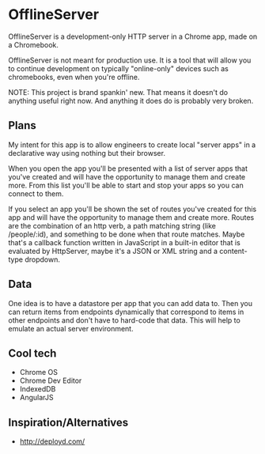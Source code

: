 OfflineServer
=============

OfflineServer is a development-only HTTP server in a Chrome app, made on a Chromebook.

OfflineServer is not meant for production use. It is a tool that will allow you
to continue development on typically "online-only" devices such as chromebooks,
even when you're offline.

NOTE: This project is brand spankin' new. That means it doesn't do anything
useful right now. And anything it does do is probably very broken.

## Plans

My intent for this app is to allow engineers to create local "server apps"
in a declarative way using nothing but their browser.

When you open the app you'll be presented with a list of server apps that you've
created and will have the opportunity to manage them and create more. From this
list you'll be able to start and stop your apps so you can connect to them.

If you select an app you'll be shown the set of routes you've created for this
app and will have the opportunity to manage them and create more. Routes are
the combination of an http verb, a path matching string (like /people/:id),
and something to be done when that route matches. Maybe that's a callback
function written in JavaScript in a built-in editor that is evaluated by
HttpServer, maybe it's a JSON or XML string and a content-type dropdown.

## Data

One idea is to have a datastore per app that you can add data to. Then you can
return items from endpoints dynamically that correspond to items in other
endpoints and don't have to hard-code that data. This will help to emulate
an actual server environment.

## Cool tech

* Chrome OS
* Chrome Dev Editor
* IndexedDB
* AngularJS

## Inspiration/Alternatives

* http://deployd.com/

